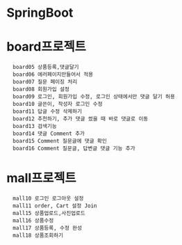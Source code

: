 # SpringBoot

# board프로젝트 
      board05 상품등록,댓글달기
      board06 에러페이지만들어서 적용
      board07 질문 페이징 처리
      board08 회원가입 설정
      board09 로그인, 회원가입 수정, 로그인 상태에서만 댓글 달기 허용
      board10 글쓴이, 작성자 로그인 수정
      board11 답글 수정 삭제하기
      board12 추천하기, 추가 댓글 썼을 때 바로 댓글로 이동
      board13 검색기능
      board14 댓글 Comment 추가
      board15 Comment 질문글에 댓글 확인
      board16 Comment 질문글, 답변글 댓글 기능 추가


# mall프로젝트
      mall10 로그인 로그아웃 설정
      mall11 order, Cart 설정 Join
      mall15 상품업로드,사진업로드
      mall16 상품수정
      mall17 상품등록, 수정 완성
      mall18 상품조회하기
      
